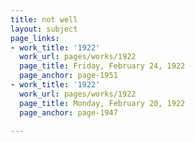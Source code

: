 ```yaml
---
title: not well
layout: subject
page_links:
- work_title: '1922'
  work_url: pages/works/1922
  page_title: Friday, February 24, 1922
  page_anchor: page-1951
- work_title: '1922'
  work_url: pages/works/1922
  page_title: Monday, February 20, 1922
  page_anchor: page-1947

---
```

